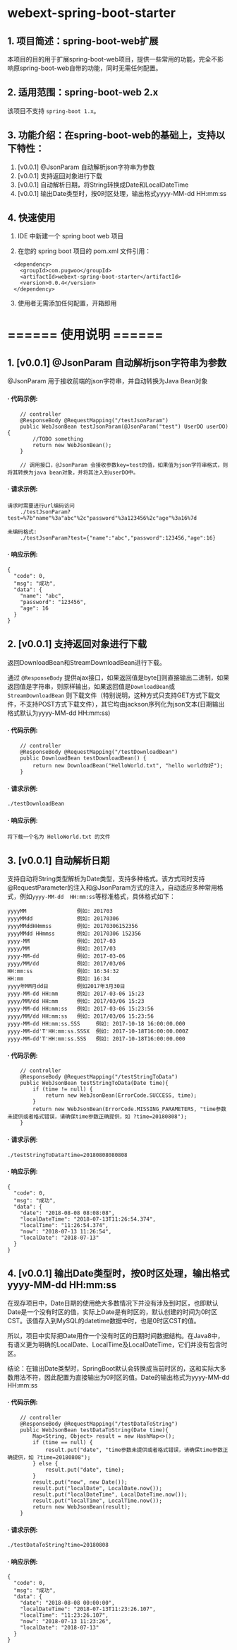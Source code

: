 # webext-spring-boot-starter

## 1. 项目简述：spring-boot-web扩展

本项目的目的用于扩展spring-boot-web项目，提供一些常用的功能，完全不影响原spring-boot-web自带的功能，同时无需任何配置。

## 2. 适用范围：spring-boot-web 2.x

 该项目不支持 ``spring-boot 1.x``。

## 3. 功能介绍：在spring-boot-web的基础上，支持以下特性：
1. [v0.0.1] @JsonParam 自动解析json字符串为参数
2. [v0.0.1] 支持返回对象进行下载
3. [v0.0.1] 自动解析日期，将String转换成Date和LocalDateTime
4. [v0.0.1] 输出Date类型时，按0时区处理，输出格式yyyy-MM-dd HH:mm:ss

## 4. 快速使用

1. IDE 中新建一个 spring boot web 项目

2. 在您的 spring boot 项目的 pom.xml 文件引用：
```
  <dependency>
    <groupId>com.pugwoo</groupId>
    <artifactId>webext-spring-boot-starter</artifactId>
    <version>0.0.4</version>
  </dependency>
```

3. 使用者无需添加任何配置，开箱即用

# ====== 使用说明 ======

## 1. [v0.0.1] @JsonParam 自动解析json字符串为参数
  @JsonParam 用于接收前端的json字符串，并自动转换为Java Bean对象

#### · 代码示例: 
```
    // controller
    @ResponseBody @RequestMapping("/testJsonParam")
    public WebJsonBean testJsonParam(@JsonParam("test") UserDO userDO){
        //TODO something
        return new WebJsonBean();
    }
    
    // 调用接口，@JsonParam 会接收参数key=test的值，如果值为json字符串格式，则将其转换为java bean对象，并将其注入到userDO中。 
```
#### · 请求示例: 
```
请求时需要进行url编码访问
    ./testJsonParam?test=%7b"name"%3a"abc"%2c"password"%3a123456%2c"age"%3a16%7d

未编码格式: 
    ./testJsonParam?test={"name":"abc","password":123456,"age":16}
```
#### · 响应示例: 
```
{
  "code": 0,
  "msg": "成功",
  "data": {
    "name": "abc",
    "password": "123456",
    "age": 16
  }
}
```

## 2. [v0.0.1] 支持返回对象进行下载

返回DownloadBean和StreamDownloadBean进行下载。

通过 ``@ResponseBody`` 提供ajax接口，如果返回值是byte[]则直接输出二进制，如果返回值是字符串，则原样输出，如果返回值是``DownloadBean``或``StreamDownloadBean``
则下载文件（特别说明，这种方式只支持GET方式下载文件，不支持POST方式下载文件），其它均由jackson序列化为json文本(日期输出格式默认为yyyy-MM-dd HH:mm:ss)

#### · 代码示例: 
```
    // controller
    @ResponseBody @RequestMapping("/testDownloadBean")
    public DownloadBean testDownloadBean() {
        return new DownloadBean("HelloWorld.txt", "hello world你好");
    }
```
#### · 请求示例: 
```
./testDownloadBean
```
#### · 响应示例: 
```
将下载一个名为 HelloWorld.txt 的文件
```

## 3. [v0.0.1] 自动解析日期

支持自动将String类型解析为Date类型，支持多种格式。该方式同时支持@RequestParameter的注入和@JsonParam方式的注入，自动适应多种常用格式，例如``yyyy-MM-dd 
HH:mm:ss``等标准格式，具体格式如下：

```
yyyyMM                例如: 201703
yyyyMMdd              例如: 20170306
yyyyMMddHHmmss        例如: 20170306152356
yyyyMMdd HHmmss       例如: 20170306 152356
yyyy-MM               例如: 2017-03
yyyy/MM               例如: 2017/03
yyyy-MM-dd            例如: 2017-03-06
yyyy/MM/dd            例如: 2017/03/06
HH:mm:ss              例如: 16:34:32
HH:mm                 例如: 16:34
yyyy年MM月dd日         例如2017年3月30日
yyyy-MM-dd HH:mm      例如: 2017-03-06 15:23
yyyy/MM/dd HH:mm      例如: 2017/03/06 15:23
yyyy-MM-dd HH:mm:ss   例如: 2017-03-06 15:23:56
yyyy/MM/dd HH:mm:ss   例如: 2017/03/06 15:23:56
yyyy-MM-dd HH:mm:ss.SSS     例如: 2017-10-18 16:00:00.000
yyyy-MM-dd'T'HH:mm:ss.SSSX  例如: 2017-10-18T16:00:00.000Z
yyyy-MM-dd'T'HH:mm:ss.SSS   例如: 2017-10-18T16:00:00.000
```

#### · 代码示例: 
```
    // controller
    @ResponseBody @RequestMapping("/testStringToData")
    public WebJsonBean testStringToData(Date time){
        if (time != null) {
            return new WebJsonBean(ErrorCode.SUCCESS, time);
        }
        return new WebJsonBean(ErrorCode.MISSING_PARAMETERS, "time参数未提供或者格式错误，请确保time参数正确提供，如 ?time=20180808");
    }
```
#### · 请求示例: 
```
./testStringToData?time=20180808080808
```
#### · 响应示例: 
```
{
  "code": 0,
  "msg": "成功",
  "data": {
    "date": "2018-08-08 08:08:08",
    "localDateTime": "2018-07-13T11:26:54.374",
    "localTime": "11:26:54.374",
    "now": "2018-07-13 11:26:54",
    "localDate": "2018-07-13"
  }
}
```


## 4. [v0.0.1] 输出Date类型时，按0时区处理，输出格式yyyy-MM-dd HH:mm:ss

在现存项目中，Date日期的使用绝大多数情况下并没有涉及到时区，也即默认Date是一个没有时区的值，实际上Date是有时区的，默认创建的时间为0时区CST。该值存入到MySQL的datetime数据中时，也是0时区CST的值。

所以，项目中实际把Date用作一个没有时区的日期时间数据结构。在Java8中，有语义更为明确的LocalDate、LocalTime及LocalDateTime，它们并没有包含时区。

结论：在输出Date类型时，SpringBoot默认会转换成当前时区的，这和实际大多数用法不符，因此配置为直接输出为0时区的值。Date的输出格式为yyyy-MM-dd HH:mm:ss

#### · 代码示例: 
```
    // controller
    @ResponseBody @RequestMapping("/testDataToString")
    public WebJsonBean testDataToString(Date time){
        Map<String, Object> result = new HashMap<>();
        if (time == null) {
            result.put("date", "time参数未提供或者格式错误，请确保time参数正确提供，如 ?time=20180808");
        } else {
            result.put("date", time);
        }
        result.put("now", new Date());
        result.put("localDate", LocalDate.now());
        result.put("localDateTime", LocalDateTime.now());
        result.put("localTime", LocalTime.now());
        return new WebJsonBean(result);
    }
```
#### · 请求示例: 
```
./testDataToString?time=20180808
```
#### · 响应示例: 
```
{
  "code": 0,
  "msg": "成功",
  "data": {
    "date": "2018-08-08 00:00:00",
    "localDateTime": "2018-07-13T11:23:26.107",
    "localTime": "11:23:26.107",
    "now": "2018-07-13 11:23:26",
    "localDate": "2018-07-13"
  }
}
```

